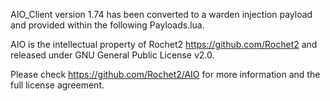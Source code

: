 AIO_Client version 1.74 has been converted to a warden injection payload and provided within the following Payloads.lua.

AIO is the intellectual property of Rochet2 <https://github.com/Rochet2> and released under GNU General Public License v2.0.

Please check https://github.com/Rochet2/AIO for more information and the full license agreement.